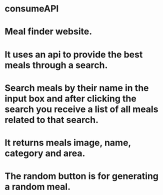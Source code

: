 # consumeAPI
# Meal finder website.
# It uses an api to provide the best meals through a search.
# Search meals by their name in the input box and after clicking the search you receive a list of all meals related to that search.
# It returns meals image, name, category and area.
# The random button is for generating a random meal.
